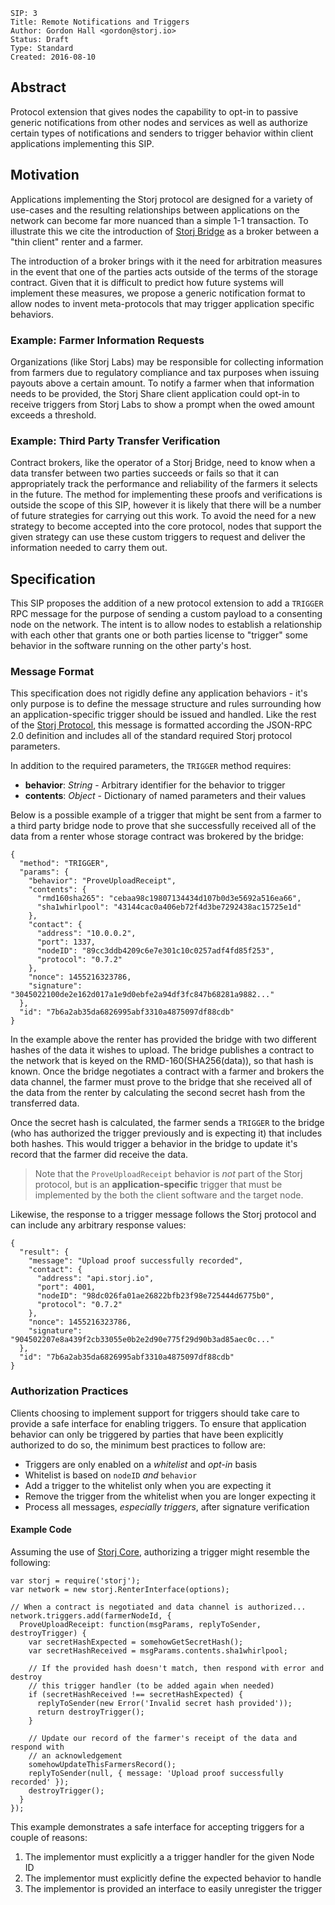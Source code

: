 ```
SIP: 3
Title: Remote Notifications and Triggers
Author: Gordon Hall <gordon@storj.io>
Status: Draft
Type: Standard
Created: 2016-08-10
```

Abstract
--------

Protocol extension that gives nodes the capability to opt-in to passive generic
notifications from other nodes and services as well as authorize certain types
of notifications and senders to trigger behavior within client applications
implementing this SIP.

Motivation
----------

Applications implementing the Storj protocol are designed for a variety of
use-cases and the resulting relationships between applications on the network
can become far more nuanced than a simple 1-1 transaction. To illustrate this
we cite the introduction of [Storj Bridge](https://github.com/storj/bridge) as
a broker between a "thin client" renter and a farmer.

The introduction of a broker brings with it the need for arbitration measures
in the event that one of the parties acts outside of the terms of the storage
contract. Given that it is difficult to predict how future systems will
implement these measures, we propose a generic notification format to allow
nodes to invent meta-protocols that may trigger application specific behaviors.

### Example: Farmer Information Requests

Organizations (like Storj Labs) may be responsible for collecting information
from farmers due to regulatory compliance and tax purposes when issuing payouts
above a certain amount. To notify a farmer when that information needs to be
provided, the Storj Share client application could opt-in to receive triggers
from Storj Labs to show a prompt when the owed amount exceeds a threshold.

### Example: Third Party Transfer Verification

Contract brokers, like the operator of a Storj Bridge, need to know when a data
transfer between two parties succeeds or fails so that it can appropriately
track the performance and reliability of the farmers it selects in the future.
The method for implementing these proofs and verifications is outside the scope
of this SIP, however it is likely that there will be a number of future
strategies for carrying out this work. To avoid the need for a new strategy to
become accepted into the core protocol, nodes that support the given strategy
can use these custom triggers to request and deliver the information needed to
carry them out.

Specification
-------------

This SIP proposes the addition of a new protocol extension to add a `TRIGGER`
RPC message for the purpose of sending a custom payload to a consenting node on
the network. The intent is to allow nodes to establish a relationship with each
other that grants one or both parties license to "trigger" some behavior in the
software running on the other party's host.

### Message Format

This specification does not rigidly define any application behaviors - it's only
purpose is to define the message structure and rules surrounding how an
application-specific trigger should be issued and handled. Like the rest of the
[Storj Protocol](http://storj.github.io/core/tutorial-protocol-spec.html), this
message is formatted according the JSON-RPC 2.0 definition and includes all of
the standard required Storj protocol parameters.

In addition to the required parameters, the `TRIGGER` method requires:

* **behavior**: *String* - Arbitrary identifier for the behavior to trigger
* **contents**: *Object* - Dictionary of named parameters and their values

Below is a possible example of a trigger that might be sent from a farmer to a
third party bridge node to prove that she successfully received all of the data
from a renter whose storage contract was brokered by the bridge:

```
{
  "method": "TRIGGER",
  "params": {
    "behavior": "ProveUploadReceipt",
    "contents": {
      "rmd160sha265": "cebaa98c19807134434d107b0d3e5692a516ea66",
      "sha1whirlpool": "43144cac0a406eb72f4d3be7292438ac15725e1d"
    },
    "contact": {
      "address": "10.0.0.2",
      "port": 1337,
      "nodeID": "89cc3ddb4209c6e7e301c10c0257adf4fd85f253",
      "protocol": "0.7.2"
    },
    "nonce": 1455216323786,
    "signature": "3045022100de2e162d017a1e9d0ebfe2a94df3fc847b68281a9882..."
  },
  "id": "7b6a2ab35da6826995abf3310a4875097df88cdb"
}
```

In the example above the renter has provided the bridge with two different
hashes of the data it wishes to upload. The bridge publishes a contract to the
network that is keyed on the RMD-160(SHA256(data)), so that hash is known. Once
the bridge negotiates a contract with a farmer and brokers the data channel,
the farmer must prove to the bridge that she received all of the data from the
renter by calculating the second secret hash from the transferred data.

Once the secret hash is calculated, the farmer sends a `TRIGGER` to the bridge
(who has authorized the trigger previously and is expecting it) that includes
both hashes. This would trigger a behavior in the bridge to update it's record
that the farmer did receive the data.

> Note that the `ProveUploadReceipt` behavior is *not* part of the Storj
> protocol, but is an **application-specific** trigger that must be implemented
> by the both the client software and the target node.

Likewise, the response to a trigger message follows the Storj protocol and can
include any arbitrary response values:

```
{
  "result": {
    "message": "Upload proof successfully recorded",
    "contact": {
      "address": "api.storj.io",
      "port": 4001,
      "nodeID": "98dc026fa01ae26822bfb23f98e725444d6775b0",
      "protocol": "0.7.2"
    },
    "nonce": 1455216323786,
    "signature": "904502207e8a439f2cb33055e0b2e2d90e775f29d90b3ad85aec0c..."
  },
  "id": "7b6a2ab35da6826995abf3310a4875097df88cdb"
}
```

### Authorization Practices

Clients choosing to implement support for triggers should take care to provide
a safe interface for enabling triggers. To ensure that application behavior can
only be triggered by parties that have been explicitly authorized to do so, the
minimum best practices to follow are:

* Triggers are only enabled on a *whitelist* and *opt-in* basis
* Whitelist is based on `nodeID` *and* `behavior`
* Add a trigger to the whitelist only when you are expecting it
* Remove the trigger from the whitelist when you are longer expecting it
* Process all messages, *especially triggers*, after signature verification

#### Example Code

Assuming the use of [Storj Core](http://storj.github.io/core), authorizing a
trigger might resemble the following:

```
var storj = require('storj');
var network = new storj.RenterInterface(options);

// When a contract is negotiated and data channel is authorized...
network.triggers.add(farmerNodeId, {
  ProveUploadReceipt: function(msgParams, replyToSender, destroyTrigger) {
    var secretHashExpected = somehowGetSecretHash();
    var secretHashReceived = msgParams.contents.sha1whirlpool;

    // If the provided hash doesn't match, then respond with error and destroy
    // this trigger handler (to be added again when needed)
    if (secretHashReceived !== secretHashExpected) {
      replyToSender(new Error('Invalid secret hash provided'));
      return destroyTrigger();
    }

    // Update our record of the farmer's receipt of the data and respond with
    // an acknowledgement
    somehowUpdateThisFarmersRecord();
    replyToSender(null, { message: 'Upload proof successfully recorded' });
    destroyTrigger();
  }
});
```

This example demonstrates a safe interface for accepting triggers for a couple
of reasons:

1. The implementor must explicitly a a trigger handler for the given Node ID
2. The implementor must explicitly define the expected behavior to handle
3. The implementor is provided an interface to easily unregister the trigger
